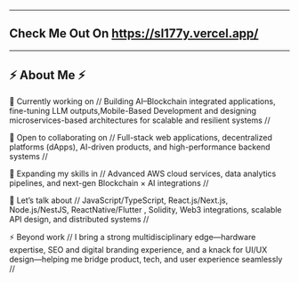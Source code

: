 -------------------------------------------------------------------
Check Me Out On https://sl177y.vercel.app/
-------------------------------------------------------------------

---
⚡ About Me ⚡
---

🔭 Currently working on // Building AI–Blockchain integrated applications, fine-tuning LLM outputs,Mobile-Based Development and designing microservices-based architectures for scalable and resilient systems //

👯 Open to collaborating on // Full-stack web applications, decentralized platforms (dApps), AI-driven products, and high-performance backend systems //

🌱 Expanding my skills in // Advanced AWS cloud services, data analytics pipelines, and next-gen Blockchain × AI integrations //

💬 Let’s talk about // JavaScript/TypeScript, React.js/Next.js, Node.js/NestJS, ReactNative/Flutter , Solidity, Web3 integrations, scalable API design, and distributed systems //

⚡ Beyond work // I bring a strong multidisciplinary edge—hardware expertise, SEO and digital branding experience, and a knack for UI/UX design—helping me bridge product, tech, and user experience seamlessly //

